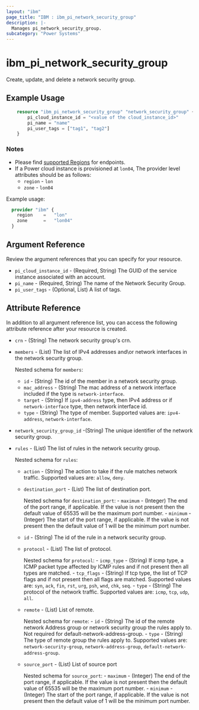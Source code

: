 ```yaml
---
layout: "ibm"
page_title: "IBM : ibm_pi_network_security_group"
description: |-
  Manages pi_network_security_group.
subcategory: "Power Systems"
---
```


# ibm_pi_network_security_group

Create, update, and delete a network security group.

## Example Usage

```terraform
    resource "ibm_pi_network_security_group" "network_security_group" {
        pi_cloud_instance_id = "<value of the cloud_instance_id>"
        pi_name = "name"
        pi_user_tags = ["tag1", "tag2"]
    }
```

### Notes

- Please find [supported Regions](https://cloud.ibm.com/apidocs/power-cloud#endpoint) for endpoints.
- If a Power cloud instance is provisioned at `lon04`, The provider level attributes should be as follows:
  - `region` - `lon`
  - `zone` - `lon04`
  
Example usage:

  ```terraform
    provider "ibm" {
      region    =   "lon"
      zone      =   "lon04"
    }
  ```

## Argument Reference

Review the argument references that you can specify for your resource.

- `pi_cloud_instance_id` - (Required, String) The GUID of the service instance associated with an account.
- `pi_name` - (Required, String) The name of the Network Security Group.
- `pi_user_tags` - (Optional, List) A list of tags.

## Attribute Reference

In addition to all argument reference list, you can access the following attribute reference after your resource is created.

- `crn` - (String) The network security group's crn.

- `members` - (List) The list of IPv4 addresses and\or network interfaces in the network security group.

    Nested schema for `members`:
  - `id` - (String) The id of the member in a network security group.
  - `mac_address` - (String) The mac address of a network interface included if the type is `network-interface`.
  - `target` - (String) If `ipv4-address` type, then IPv4 address or if `network-interface` type, then network interface id.
  - `type` - (String) The type of member. Supported values are: `ipv4-address`, `network-interface`.

- `network_security_group_id` -(String) The unique identifier of the network security group.
- `rules` - (List) The list of rules in the network security group.

    Nested schema for `rules`:
  - `action` - (String) The action to take if the rule matches network traffic. Supported values are: `allow`, `deny`.
  - `destination_port` - (List) The list of destination port.

      Nested schema for `destination_port`:
        - `maximum` - (Integer) The end of the port range, if applicable. If the value is not present then the default value of 65535 will be the maximum port number.
        - `minimum` - (Integer) The start of the port range, if applicable. If the value is not present then the default value of 1 will be the minimum port number.
  - `id` - (String) The id of the rule in a network security group.
  - `protocol` - (List) The list of protocol.

      Nested schema for `protocol`:
        - `icmp_type` - (String) If icmp type, a ICMP packet type affected by ICMP rules and if not present then all types are matched.
        - `tcp_flags` - (String) If tcp type, the list of TCP flags and if not present then all flags are matched. Supported values are: `syn`, `ack`, `fin`, `rst`, `urg`, `psh`, `wnd`, `chk`, `seq`.
        - `type` - (String) The protocol of the network traffic. Supported values are: `icmp`, `tcp`, `udp`, `all`.
  - `remote` - (List) List of remote.

      Nested schema for `remote`:
        - `id` - (String) The id of the remote network Address group or network security group the rules apply to. Not required for default-network-address-group.
        - `type` - (String) The type of remote group the rules apply to. Supported values are: `network-security-group`, `network-address-group`, `default-network-address-group`.
  - `source_port` - (List) List of source port

      Nested schema for `source_port`:
        - `maximum` - (Integer) The end of the port range, if applicable. If the value is not present then the default value of 65535 will be the maximum port number.
        - `minimum` - (Integer) The start of the port range, if applicable. If the value is not present then the default value of 1 will be the minimum port number.
